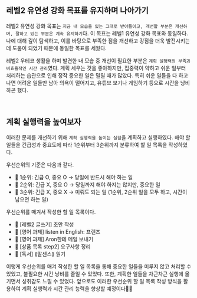 ## 레벨2 유연성 강화 목표를 유지하며 나아가기

레벨2 유연성 강화 목표는 `지금 내 모습을 있는 그대로 받아들이고, 개선할 부분은 개선하며, 잘하고 있는 부분은 계속 유지하기`다. 이 목표는 레벨1 유연성 강화 목표와 동일하다. 나에 대해 깊이 탐색하고, 이를 바탕으로 부족한 점을 개선하고 강점을 더욱 발전시키는 데 도움이 되었기 때문에 동일한 목표를 세웠다.

레벨2 우테코 생활을 하며 발견한 내 모습 중 개선이 필요한 부분은 `계획 실행력의 부족과 비효율적인 시간 관리`였다. 계획 세우는 것을 좋아하지만, 집중력이 약하고 쉬운 일부터 처리하는 습관으로 인해 정작 중요한 일은 밀릴 때가 많았다. 특히 쉬운 일들을 다 하고 나면 어려운 일들만 남아 의욕이 떨어지고, 유튜브 보기나 게임하기 등으로 시간을 낭비하곤 했다.

<br />

## 계획 실행력을 높여보자

이러한 문제를 개선하기 위해 `계획 실행력을 높이는 실험`을 계획하고 실행하였다. 해야 할 일들을 긴급성과 중요도에 따라 1순위부터 3순위까지 분류하여 할 일 목록을 작성하였다.

우선순위의 기준은 다음과 같다.

- 🚨 1순위: 긴급 O, 중요 O → 당일에 반드시 해야 하는 일
- 🔔 2순위: 긴급 X, 중요 O → 당일까지 해야 하지는 않지만, 중요한 일
- 🧸 3순위: 긴급 X, 중요 X → 미뤄도 되는 일 (1순위, 2순위 일을 모두 하고, 시간이 남으면 하는 일)

우선순위를 매겨서 작성한 할 일 목록이다.

- 🚨 [레벨2 글쓰기] 초안 작성
- 🚨 [영어 과제] listen in English: 프렌즈
- 🚨 [영어 과제] Aron한테 메일 보내기
- 🔔 [상품 목록 step2] 요구사항 정리
- 🧸 [독서] ⟪말센스⟫ 읽기

이렇게 우선순위를 매겨 작성한 할 일 목록을 통해 중요한 일들을 미루지 않고 처리할 수 있었고, 불필요한 시간 낭비를 줄일 수 있었다. 또한, 계획한 일들을 차근차근 실행에 옮기면서 성취감도 느낄 수 있었다. 앞으로도 이러한 우선순위 할 일 목록 작성 방식을 활용하여 계획 실행력과 시간 관리 능력을 향상할 예정이다🤸‍♀️
